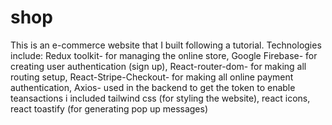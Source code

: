 # shop
This is an e-commerce website that I built following a tutorial. 
Technologies include: Redux toolkit- for managing the online store, Google Firebase- for creating user authentication (sign up), React-router-dom- for making all routing setup, React-Stripe-Checkout- for making all online payment authentication, Axios- used in the backend to get the token to enable teansactions
i included tailwind css (for styling the website), react icons, react toastify (for generating pop up messages)
